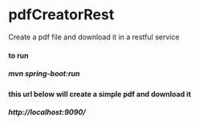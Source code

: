 # pdfCreatorRest
Create a pdf file and download it in a restful service

#### to run
##### mvn spring-boot:run

#### this url below will create a simple pdf and download it
##### http://localhost:9090/
